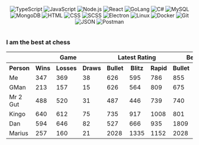 
<p align="center">
<img alt="TypeScript"  src="https://img.shields.io/badge/-TypeScript-3178C6?style=for-the-badge&logoColor=white&logo=typescript" />
<img alt="JavaScript"  src="https://img.shields.io/badge/-JavaScript-F7DF1E?style=for-the-badge&logoColor=black&logo=javascript" />
<img alt="Node.js"  src="https://img.shields.io/badge/-Node.js-339933?style=for-the-badge&logoColor=white&logo=node.js" />
<img alt="React"  src="https://img.shields.io/badge/-React-61DAFB?style=for-the-badge&logoColor=white&logo=react" />
<img alt="GoLang"  src="https://img.shields.io/badge/-GoLang-00ADD8?style=for-the-badge&logoColor=white&logo=Go" />
<img alt="C#"  src="https://img.shields.io/badge/-CSharp-239120?style=for-the-badge&logo=c%20sharp" />
<img alt="MySQL"  src="https://img.shields.io/badge/-MySQL-4479A1?style=for-the-badge&logoColor=white&logo=MySQL" />
<img alt="MongoDB"  src="https://img.shields.io/badge/-MongoDB-4479A1?style=for-the-badge&logoColor=white&logo=mongodb" />
<img alt="HTML"  src="https://img.shields.io/badge/-HTML5-E34F26?style=for-the-badge&logoColor=white&logo=HTML5" />
<img alt="CSS"  src="https://img.shields.io/badge/-CSS3-1572B6?style=for-the-badge&logoColor=white&logo=CSS3" />
<img alt="SCSS"  src="https://img.shields.io/badge/-SCSS-CC6699?style=for-the-badge&logoColor=white&logo=SASS" />
<img alt="Electron"  src="https://img.shields.io/badge/-Electron-47848F?style=for-the-badge&logoColor=white&logo=Electron" />
<img alt="Linux"  src="https://img.shields.io/badge/-Linux-FCC624?style=for-the-badge&logoColor=black&logo=Linux" />
<img alt="Docker"  src="https://img.shields.io/badge/-Docker-2496ED?style=for-the-badge&logoColor=white&logo=Docker" />
<img alt="Git"  src="https://img.shields.io/badge/-Git-F05032?style=for-the-badge&logoColor=white&logo=Git" />
<img alt="JSON"  src="https://img.shields.io/badge/-JSON-black?style=for-the-badge&logoColor=white&logo=JSON" />
<img alt="Postman"  src="https://img.shields.io/badge/-Postman-FF6C37?style=for-the-badge&logoColor=white&logo=Postman" />
</p>

<p align="center">
  <img src="https://metrics.lecoq.io/irhm?template=classic&base.indepth=true&base.community=0&base.repositories=0&base.metadata=0&base=header%2C%20activity%2C%20community%2C%20repositories%2C%20metadata&base.indepth=true&base.hireable=false&base.skip=false&config.timezone=UTC?updatecachepls=6" alt="" />
</p>

### I am the best at chess

<table>
<tr>
  <td rowspan="1"></td>
  <th colspan="3" scope="colgroup">Game</th>
  <th colspan="3" scope="colgroup">Latest Rating</th>
  <th colspan="3" scope="colgroup">Best Rating</th>
</tr>
<tr>
  <th>Person</th>
  <th>Wins</th>
  <th>Losses</th>
  <th>Draws</th>
  <th>Bullet</th>
  <th>Blitz</th>
  <th>Rapid</th>
  <th>Bullet</th>
  <th>Blitz</th>
  <th>Rapid</th>
</tr>
  
<tr>
  <td>Me</td>
  <td>347</td>
  <td>369</td>
  <td>38</td>
  <td>626</td>
  <td>595</td>
  <td>786</td>
  <td>855</td>
  <td>867</td>
  <td>827</td>
</tr>
    

<tr>
  <td>GMan</td>
  <td>213</td>
  <td>157</td>
  <td>15</td>
  <td>626</td>
  <td>564</td>
  <td>809</td>
  <td>675</td>
  <td>621</td>
  <td>858</td>
</tr>
    

<tr>
  <td>Mr 2 Gut</td>
  <td>488</td>
  <td>520</td>
  <td>31</td>
  <td>487</td>
  <td>446</td>
  <td>739</td>
  <td>740</td>
  <td>963</td>
  <td>756</td>
</tr>
    

<tr>
  <td>Kingo</td>
  <td>640</td>
  <td>612</td>
  <td>75</td>
  <td>735</td>
  <td>917</td>
  <td>1008</td>
  <td>801</td>
  <td>1419</td>
  <td>1058</td>
</tr>
    

<tr>
  <td>Dan</td>
  <td>594</td>
  <td>646</td>
  <td>82</td>
  <td>527</td>
  <td>666</td>
  <td>935</td>
  <td>1809</td>
  <td>1388</td>
  <td>1806</td>
</tr>
    

<tr>
  <td>Marius</td>
  <td>257</td>
  <td>160</td>
  <td>21</td>
  <td>2028</td>
  <td>1335</td>
  <td>1152</td>
  <td>2028</td>
  <td>1480</td>
  <td>1197</td>
</tr>
    
</table>